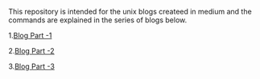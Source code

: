 This repository is intended for the unix blogs createed in medium and the commands are explained in the  series of blogs below.


1.[Blog Part -1](https://medium.com/@sangeerththan.15/linux-commands-for-developers-i-6264d22457d1)


2.[Blog Part -2](https://medium.com/@sangeerththan.15/linux-commands-for-developers-ii-f0b06b7ec622)


3.[Blog Part -3](https://medium.com/@sangeerththan.15/linux-commands-for-developers-iii-3696ef492a1a)
